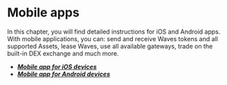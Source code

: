 # Mobile apps

In this chapter, you will find detailed instructions for iOS and Android apps. With mobile applications, you can: send and receive Waves tokens and all supported Assets, lease Waves, use all available gateways, trade on the built-in DEX exchange and much more.

* [_**Mobile app for iOS devices**_](mobile-apps/iOS.md)
* [_**Mobile app for Android devices**_](mobile-apps/android.md)



